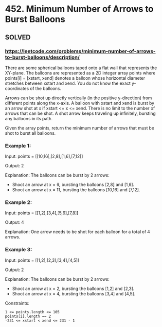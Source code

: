 # 452. Minimum Number of Arrows to Burst Balloons

## SOLVED

### https://leetcode.com/problems/minimum-number-of-arrows-to-burst-balloons/description/

There are some spherical balloons taped onto a flat wall that represents the XY-plane. The balloons are represented as a 2D integer array points where points[i] = [xstart, xend] denotes a balloon whose horizontal diameter stretches between xstart and xend. You do not know the exact y-coordinates of the balloons.

Arrows can be shot up directly vertically (in the positive y-direction) from different points along the x-axis. A balloon with xstart and xend is burst by an arrow shot at x if xstart <= x <= xend. There is no limit to the number of arrows that can be shot. A shot arrow keeps traveling up infinitely, bursting any balloons in its path.

Given the array points, return the minimum number of arrows that must be shot to burst all balloons.



### Example 1:

Input: points = [[10,16],[2,8],[1,6],[7,12]]

Output: 2

Explanation: The balloons can be burst by 2 arrows:
- Shoot an arrow at x = 6, bursting the balloons [2,8] and [1,6].
- Shoot an arrow at x = 11, bursting the balloons [10,16] and [7,12].

### Example 2:

Input: points = [[1,2],[3,4],[5,6],[7,8]]

Output: 4

Explanation: One arrow needs to be shot for each balloon for a total of 4 arrows.

### Example 3:

Input: points = [[1,2],[2,3],[3,4],[4,5]]

Output: 2

Explanation: The balloons can be burst by 2 arrows:
- Shoot an arrow at x = 2, bursting the balloons [1,2] and [2,3].
- Shoot an arrow at x = 4, bursting the balloons [3,4] and [4,5].



Constraints:

    1 <= points.length <= 105
    points[i].length == 2
    -231 <= xstart < xend <= 231 - 1

